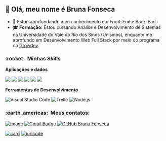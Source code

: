 ## 💜 Olá, meu nome é <strong>Bruna Fonseca</strong>

- :sunflower: Estou aprofundando meu conhecimento em Front-End e Back-End.
- 🎓 <strong>Formação:</strong> Estou cursando Análise e Desenvolvimento de Sistemas na Universidade do Vale do Rio dos Sinos (Unisinos), enquanto me aprofundo em Desenvolvimento Web Full Stack por meio do programa da <a href="https://www.growdev.com.br/">Growdev</a>.

<h3> :rocket: &nbsp;Minhas Skills </h3>

**Aplicações e dados**

<img src="https://img.shields.io/badge/HTML5-E34F26?style=for-the-badge&logo=html5&logoColor=white">  <img src="https://img.shields.io/badge/CSS3-1572B6?style=for-the-badge&logo=css3&logoColor=white"> <img src="https://img.shields.io/badge/JavaScript-F7DF1E?style=for-the-badge&logo=javascript&logoColor=black"> <img src="https://img.shields.io/badge/Bootstrap-563D7C?style=for-the-badge&logo=bootstrap&logoColor=white">
<img src="https://img.shields.io/badge/TypeScript-007ACC?style=for-the-badge&logo=typescript&logoColor=white"> <img src="https://img.shields.io/badge/React-20232A?style=for-the-badge&logo=react&logoColor=61DAFB"> 
 
 **Ferramentas de Desenvolvimento**

  ![Visual Studio Code](https://img.shields.io/badge/-Visual%20Studio%20Code-333333?style=flat&logo=visual-studio-code&logoColor=007ACC)
  ![Trello](https://img.shields.io/badge/-Trello-333333?style=flat&logo=trello&logoColor=007ACC)
  ![Node.js](https://img.shields.io/badge/Node%20js-339933?style=for-the-badge&logo=nodedotjs&logoColor=FFFFFF)
 <br/>

<h3> :earth_americas: &nbsp;Meus contatos: </h3> 


[![image](https://img.shields.io/badge/LinkedIn-0077B5?style=for-the-badge&logo=linkedin&logoColor=white)](https://www.linkedin.com/in/bruna-fonseca-28ab70193/)
[![Gmail Badge](https://img.shields.io/badge/-bs.fonseca12@gmail.com-006bed?style=flat-square&logo=Gmail&logoColor=white&link=mailto:bs.fonseca12@gmail.com)](mailto:bs.fonseca12@gmail.com)
[![GitHub Bruna Fonseca]( https://img.shields.io/github/followers/bsfonseca?label=follow&style=social)](https://github.com/bsfonseca)

[![card](https://github-readme-stats.vercel.app/api?username=bsfonseca&theme=tokyonight&show_icons=true)](https://github.com/anuraghazra/github-readme-stats)
[![iuricode](https://github-readme-stats.vercel.app/api/top-langs/?username=bsfonseca&layout=compact=true&theme=tokyonight)](https://github.com/anuraghazra/github-readme-stats)
